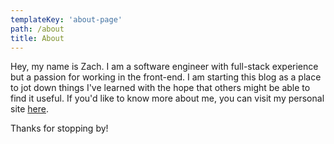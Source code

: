 ```yaml
---
templateKey: 'about-page'
path: /about
title: About
---
```

Hey, my name is Zach.  I am a software engineer with full-stack experience but a passion for working in the front-end.  I am starting this blog as a place to jot down things I've learned with the hope that others might be able to find it useful.  If you'd like to know more about me, you can visit my personal site <a href="https://www.zacharywagner.net" target="_blank" rel="noopener">here</a>.

Thanks for stopping by!